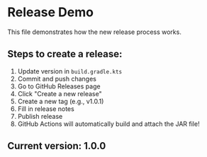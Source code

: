 # Release Demo

This file demonstrates how the new release process works.

## Steps to create a release:

1. Update version in `build.gradle.kts`
2. Commit and push changes
3. Go to GitHub Releases page
4. Click "Create a new release"  
5. Create a new tag (e.g., v1.0.1)
6. Fill in release notes
7. Publish release
8. GitHub Actions will automatically build and attach the JAR file!

## Current version: 1.0.0
